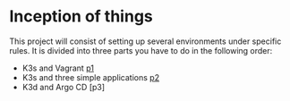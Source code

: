 # Inception of things
This project will consist of setting up several environments under specific rules.
It is divided into three parts you have to do in the following order:

- K3s and Vagrant [p1](https://github.com/smkatash/inception-of-things/tree/main/p1)
- K3s and three simple applications [p2](https://github.com/smkatash/inception-of-things/tree/main/p2)
- K3d and Argo CD [p3]

